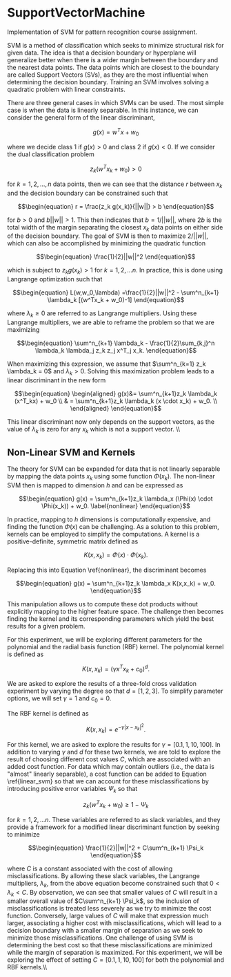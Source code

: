# SupportVectorMachine
Implementation of SVM for pattern recognition course assignment.


SVM is a method of classification which seeks to minimize structural risk for given data. The idea is that a decision boundary or hyperplane will generalize better when there is a wider margin between the boundary and the nearest data points. The data points which are closest to the boundary are called Support Vectors (SVs), as they are the most influential when determining the decision boundary. Training an SVM involves solving a quadratic problem with linear constraints. 

There are three general cases in which SVMs can be used. The most simple case is when the data is linearly separable. In this instance, we can consider the general form of the linear discriminant,

```math
\begin{equation}
    g(x)=w^Tx + w_0
\end{equation}
```

where we decide class 1 if $g(x)>0$ and class 2 if $g(x)<0$. If we consider the dual classification problem 

```math
\begin{equation}
    z_k (w^Tx_k + w_0) > 0 
\end{equation}
```
for $k=1,2,...,n$ data points, then we can see that the distance $r$ between $x_k$ and the decision boundary can be constrained such that

```math
\begin{equation}
    r = \frac{z_k g(x_k)}{||w||} > b
\end{equation}
```
for $b>0$ and $b||w||>1$. This then indicates that $b = 1/ ||w||$, where $2b$ is the total width of the margin separating the closest $x_k$ data points on either side of the decision boundary. The goal of SVM is then to maximize $2/||w||$, which can also be accomplished by minimizing the quadratic function

```math
\begin{equation}
    \frac{1}{2}||w||^2
\end{equation}
```
which is subject to $z_k g(x_k) > 1$ for $k=1,2,...n$. In practice, this is done using Langrange optimization such that

```math
\begin{equation}
    L(w,w_0,\lambda) =\frac{1}{2}||w||^2 - \sum^n_{k+1} \lambda_k [(w^Tx_k + w_0)-1]
\end{equation}
```
where $\lambda_k \geq 0$ are referred to as Langrange multipliers. Using these Langrange multipliers, we are able to reframe the problem so that we are maximizing 

```math
\begin{equation}
    \sum^n_{k+1} \lambda_k - \frac{1}{2}\sum_{k,j}^n \lambda_k \lambda_j z_k z_j x^T_j x_k.
\end{equation}
```
When maximizing this expression, we assume that $\sum^n_{k=1} z_k \lambda_k = 0$ and $\lambda_k >0$. Solving this maximization problem leads to a linear discriminant in the new form

```math
\begin{equation}
\begin{aligned}
        g(x)&= \sum^n_{k+1}z_k \lambda_k (x^T_kx) + w_0 \\
        & = \sum^n_{k+1}z_k \lambda_k (x \cdot x_k) + w_0. \\
\end{aligned}
\end{equation}
```
This linear discriminant now only depends on the support vectors, as the value of $\lambda_k$ is zero for any $x_k$ which is not a support vector. \\\\

## Non-Linear SVM and Kernels

The theory for SVM can be expanded for data that is not linearly separable by mapping the data points $x_k$ using some function $\Phi (x_k)$. The non-linear SVM then is mapped to dimension $h$ and can be expressed as 

```math
\begin{equation}
    g(x) = \sum^n_{k+1}z_k \lambda_x (\Phi(x) \cdot \Phi(x_k)) + w_0.
    \label{nonlinear}
\end{equation}
```

In practice, mapping to $h$ dimensions is computationally expensive, and finding the function $\Phi(x)$ can be challenging. As a solution to this problem, kernels can be employed to simplify the computations. A kernel is a positive-definite, symmetric matrix defined as 

```math
\begin{equation}
    K(x,x_k) = \Phi(x) \cdot \Phi(x_k).
\end{equation}
```
Replacing this into Equation \ref{nonlinear}, the discriminant becomes

```math
\begin{equation}
    g(x) = \sum^n_{k+1}z_k \lambda_x K(x,x_k) + w_0.
\end{equation}
```

This manipulation allows us to compute these dot products without explicitly mapping to the higher feature space. The challenge then becomes finding the kernel and its corresponding parameters which yield the best results for a given problem. 

For this experiment, we will be exploring different parameters for the polynomial and the radial basis function (RBF) kernel. The polynomial kernel is defined as 

```math
\begin{equation}
    K(x,x_k) = (\gamma x^T x_k + c_0)^d.
\end{equation}
```
We are asked to explore the results of a three-fold cross validation experiment by varying the degree so that $d=[1,2,3]$. To simplify parameter options, we will set $\gamma=1$ and $c_0=0$. 

The RBF kernel is defined as 

```math
\begin{equation}
    K(x,x_k) = e^{-\gamma |x-x_k|^2}.
\end{equation}
```
For this kernel, we are asked to explore the results for $\gamma = [0.1, 1, 10, 100]$. In addition to varying $\gamma$ and $d$ for these two kernels, we are told to explore the result of choosing different cost values $C$, which are associated with an added cost function. For data which may contain outliers (i.e., the data is "almost" linearly separable), a cost function can be added to Equation \ref{linear_svm} so that we can account for these misclassifications by introducing positive error variables $\Psi_k$ so that 

```math
\begin{equation}
    z_k (w^Tx_k+w_0) \geq 1- \Psi_k
\end{equation}
```
for $k=1,2,...n$. These variables are referred to as slack variables, and they provide a framework for a modified linear discriminant function by seeking to minimize 

```math
\begin{equation}
    \frac{1}{2}||w||^2 + C\sum^n_{k+1} \Psi_k 
\end{equation}
```
where $C$ is a constant associated with the cost of allowing misclassifications. By allowing these slack variables, the Langrange multipliers, $\lambda_k$, from the above equation become constrained such that $0<\lambda_k<C$. By observation, we can see that smaller values of $C$ will result in a smaller overall value of $C\sum^n_{k+1} \Psi_k$, so the inclusion of misclassifications is treated less severely as we try to minimize the cost function. Conversely, large values of $C$ will make that expression much larger, associating a higher cost with misclassifications, which will lead to a decision boundary with a smaller margin of separation as we seek to minimize those misclassifications. One challenge of using SVM is determining the best cost so that these misclassifications are minimized while the margin of separation is maximized. For this experiment, we will be exploring the effect of setting $C=[0.1,1,10,100]$ for both the polynomial and RBF kernels.\\\\

